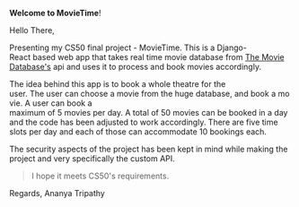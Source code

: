 **Welcome to MovieTime**!

Hello There,

Presenting my CS50 final project - MovieTime. This is a Django-React based web app that takes real time movie database from [The Movie Database's](www.themoviedb.org) api and uses it to process and book movies accordingly.

The idea behind this app is to book a whole theatre for the user. The user can choose a movie from the huge database, and book a movie. A user can book a maximum of 5 movies per day. A total of 50 movies can be booked in a day and the code has been adjusted to work accordingly. There are five time slots per day and each of those can accommodate 10 bookings each.

The security aspects of the project has been kept in mind while making the project and very specifically the custom API.

>I hope it meets CS50's requirements.

Regards,
Ananya Tripathy
